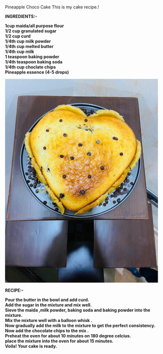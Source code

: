 Pineapple Choco Cake
This is my cake recipe.!<b>

INGREDIENTS:-<b>

1cup maida/all purpose flour<br>
1/2 cup granulated sugar <br>
1/2 cup curd<br>
1/4th cup milk powder<br> 
1/4th cup melted butter<br>
1/4th cup milk<br>
1 teaspoon baking powder <br>
1/4th teaspoon baking soda <br>
1/4th cup choclate chips<br>
Pineapple essence (4-5 drops)<br>

<img src="chocopineapplecake.jpg" alt="Choco Pineapple cake"/>

RECIPE:-<b>

Pour the butter in the bowl and add curd.<br>
Add the sugar in the mixture and mix well.<br>
Sieve the maida ,milk powder, baking soda and baking powder into the mixture.<br>
Mix the mixture well with a balloon whisk .<br>
Now gradually add the milk to the mixture to get the perfect consistency.<br>
Now add the chocolate chips to the mix .<br>
Preheat the oven for about 10 minutes on 180 degree celcius.<br> 
place the mixture into the oven for about 15 minutes.<br>
Voila! Your cake is ready. <br>
